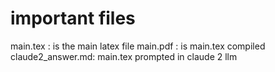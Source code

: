 # important files

main.tex : is the main latex file
main.pdf : is main.tex compiled
claude2_answer.md: main.tex prompted in claude 2 llm
